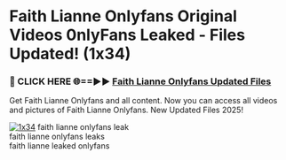 # Faith Lianne Onlyfans Original Videos 0nlyFans Leaked - Files Updated! (1x34)

<h3>🔴 CLICK HERE 🌐==►► <a href="https://best4dudes.click/HH4t6V" rel="nofollow">Faith Lianne Onlyfans Updated Files</a></h3>

Get Faith Lianne Onlyfans and all content. Now you can access all videos and pictures of Faith Lianne Onlyfans. New Updated Files 2025!

[![1x34](https://github.com/user-attachments/assets/8c521d6e-e6e3-4a75-9320-d58ab9d79d5b)](https://best4dudes.click/HH4t6V)
faith lianne onlyfans leak<br>
faith lianne onlyfans leaks<br>
faith lianne leaked onlyfans